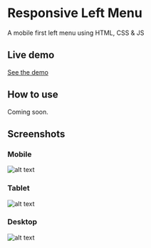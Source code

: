 Responsive Left Menu
====================

A mobile first left menu using HTML, CSS &amp; JS

Live demo
-----------------------------------

[See the demo](http://cbfranca.github.io/vertical-responsive-menu/demos/demo.html)

How to use
----------------------------------

Coming soon.

Screenshots
--------------------------------------

### Mobile

![alt text](https://raw.githubusercontent.com/cbfranca/vertical-responsive-menu/master/demo/imgs/mobile.JPG "Mobile - Iphone 5
")

### Tablet

![alt text](https://raw.githubusercontent.com/cbfranca/vertical-responsive-menu/master/demo/imgs/tablet.JPG "Tablet - Ipad")

### Desktop

![alt text](https://raw.githubusercontent.com/cbfranca/vertical-responsive-menu/master/demo/imgs/desktop.JPG "Desktop")